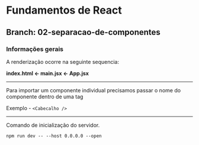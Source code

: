 # Fundamentos de React

## Branch: 02-separacao-de-componentes

### Informações gerais

A renderização ocorre na seguinte sequencia:

**index.html <- main.jsx <- App.jsx**

---

Para importar um componente individual precisamos passar o nome do componente dentro de uma tag

Exemplo - `<Cabecalho />`

---

Comando de inicialização do servidor.

`npm run dev -- --host 0.0.0.0 --open`

